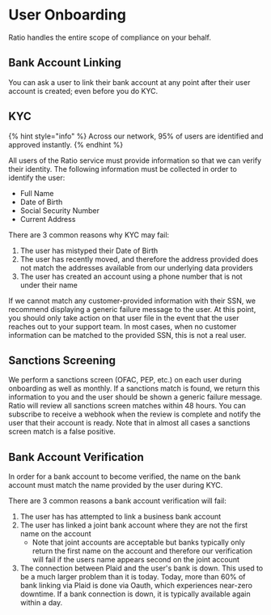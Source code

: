 # User Onboarding

Ratio handles the entire scope of compliance on your behalf.

## Bank Account Linking

You can ask a user to link their bank account at any point after their user account is created; even before you do KYC.&#x20;

## KYC

{% hint style="info" %}
Across our network, 95% of users are identified and approved instantly. &#x20;
{% endhint %}

All users of the Ratio service must provide information so that we can verify their identity.  The following information must be collected in order to identify the user:

* Full Name
* Date of Birth
* Social Security Number
* Current Address

There are 3 common reasons why KYC may fail:

1. The user has mistyped their Date of Birth
2. The user has recently moved, and therefore the address provided does not match the addresses available from our underlying data providers
3. The user has created an account using a phone number that is not under their name

If we cannot match any customer-provided information with their SSN, we recommend displaying a generic failure message to the user.  At this point, you should only take action on that user file in the event that the user reaches out to your support team.  In most cases, when no customer information can be matched to the provided SSN, this is not a real user.

## Sanctions Screening

We perform a sanctions screen (OFAC, PEP, etc.) on each user during onboarding as well as monthly.  If a sanctions match is found, we return this information to you and the user should be shown a generic failure message. Ratio will review all sanctions screen matches within 48 hours.  You can subscribe to receive a webhook when the review is complete and notify the user that their account is ready.  Note that in almost all cases a sanctions screen match is a false positive.

## Bank Account Verification

In order for a bank account to become verified, the name on the bank account must match the name provided by the user during KYC. &#x20;

There are 3 common reasons a bank account verification will fail:

1. The user has has attempted to link a business bank account
2. The user has linked a joint bank account where they are not the first name on the account
   * Note that joint accounts are acceptable but banks typically only return the first name on the account and therefore our verification will fail if the users name appears second on the joint account
3. The connection between Plaid and the user's bank is down. This used to be a much larger problem than it is today. Today, more than 60% of bank linking via Plaid is done via Oauth, which experiences near-zero downtime. If a bank connection is down, it is typically available again within a day. &#x20;
